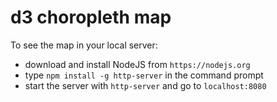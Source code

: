 # d3 choropleth map 

To see the map in your local server:

- download and install NodeJS from `https://nodejs.org`
- type `npm install -g http-server` in the command prompt
- start the server with `http-server` and go to `localhost:8080`
